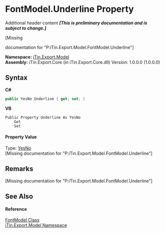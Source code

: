 # FontModel.Underline Property 
Additional header content _**\[This is preliminary documentation and is subject to change.\]**_

\[Missing <summary> documentation for "P:iTin.Export.Model.FontModel.Underline"\]

**Namespace:**&nbsp;<a href="ef57ffcc-e95e-b212-5a46-9aa6f5a3511f">iTin.Export.Model</a><br />**Assembly:**&nbsp;iTin.Export.Core (in iTin.Export.Core.dll) Version: 1.0.0.0 (1.0.0.0)

## Syntax

**C#**<br />
``` C#
public YesNo Underline { get; set; }
```

**VB**<br />
``` VB
Public Property Underline As YesNo
	Get
	Set
```


#### Property Value
Type: <a href="a886c085-761c-2fe7-9c0a-a64617595f6a">YesNo</a><br />\[Missing <value> documentation for "P:iTin.Export.Model.FontModel.Underline"\]

## Remarks
\[Missing <remarks> documentation for "P:iTin.Export.Model.FontModel.Underline"\]

## See Also


#### Reference
<a href="f76e04fd-28ef-14a3-ac73-a21720926960">FontModel Class</a><br /><a href="ef57ffcc-e95e-b212-5a46-9aa6f5a3511f">iTin.Export.Model Namespace</a><br />